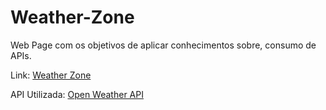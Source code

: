 ﻿# Weather-Zone

Web Page com os objetivos de aplicar conhecimentos sobre, consumo de APIs.

Link: [Weather Zone](https://josuefernandes7.github.io/Weather-Zone/)

API Utilizada:
[Open Weather API](https://openweathermap.org/api)
